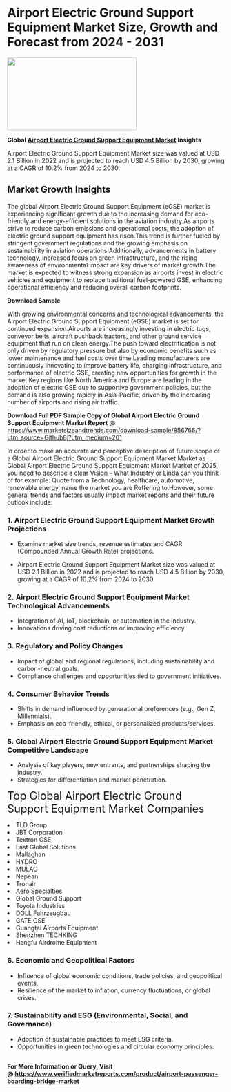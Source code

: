<H1>Airport Electric Ground Support Equipment Market Size, Growth and Forecast from 2024 - 2031</H1><img class="aligncenter size-medium wp-image-584254" src="https://thirdeyenews.in/wp-content/uploads/2024/09/Global-Market-Research-300x168.jpeg" alt="" width="300" height="168" /><p><strong>Global&nbsp;<a href="https://www.marketsizeandtrends.com/download-sample/856766/?utm_source=Github8j?utm_medium=201">Airport Electric Ground Support Equipment Market</a> Insights</strong></p><p>Airport Electric Ground Support Equipment Market size was valued at USD 2.1 Billion in 2022 and is projected to reach USD 4.5 Billion by 2030, growing at a CAGR of 10.2% from 2024 to 2030.</p><p><h2>Market Growth Insights</h2> <p>The global Airport Electric Ground Support Equipment (eGSE) market is experiencing significant growth due to the increasing demand for eco-friendly and energy-efficient solutions in the aviation industry.As airports strive to reduce carbon emissions and operational costs, the adoption of electric ground support equipment has risen.This trend is further fueled by stringent government regulations and the growing emphasis on sustainability in aviation operations.Additionally, advancements in battery technology, increased focus on green infrastructure, and the rising awareness of environmental impact are key drivers of market growth.The market is expected to witness strong expansion as airports invest in electric vehicles and equipment to replace traditional fuel-powered GSE, enhancing operational efficiency and reducing overall carbon footprints.</p> <p><strong>Download Sample</strong></p> <p>With growing environmental concerns and technological advancements, the Airport Electric Ground Support Equipment (eGSE) market is set for continued expansion.Airports are increasingly investing in electric tugs, conveyor belts, aircraft pushback tractors, and other ground service equipment that run on clean energy.The push toward electrification is not only driven by regulatory pressure but also by economic benefits such as lower maintenance and fuel costs over time.Leading manufacturers are continuously innovating to improve battery life, charging infrastructure, and performance of electric GSE, creating new opportunities for growth in the market.Key regions like North America and Europe are leading in the adoption of electric GSE due to supportive government policies, but the demand is also growing rapidly in Asia-Pacific, driven by the increasing number of airports and rising air traffic.<p><span class=""><strong>Download Full PDF Sample Copy of Global Airport Electric Ground Support Equipment Market Report</strong> @ <a href="https://www.marketsizeandtrends.com/download-sample/856766/?utm_source=Github8j?utm_medium=201" target="_blank">https://www.marketsizeandtrends.com/download-sample/856766/?utm_source=Github8j?utm_medium=201</a></span></p><p>In order to make an accurate and perceptive description of future scope of a Global&nbsp;Airport Electric Ground Support Equipment Market Market as Global&nbsp;Airport Electric Ground Support Equipment Market Market of 2025, you need to describe a clear Vision &ndash; What Industry or Linda can you think of for example: Quote from a Technology, healthcare, automotive, renewable energy, name the market you are Reffering to.However, some general trends and factors usually impact market reports and their future outlook include:</p><h3>1.&nbsp;<strong>Airport Electric Ground Support Equipment Market Growth Projections</strong></h3><ul><li>Examine market size trends, revenue estimates and CAGR (Compounded Annual Growth Rate) projections.</li><li><p>Airport Electric Ground Support Equipment Market size was valued at USD 2.1 Billion in 2022 and is projected to reach USD 4.5 Billion by 2030, growing at a CAGR of 10.2% from 2024 to 2030.</p></li></ul><h3>2.&nbsp;<strong>Airport Electric Ground Support Equipment Market Technological Advancements</strong></h3><ul><li>Integration of AI, IoT, blockchain, or automation in the industry.</li><li>Innovations driving cost reductions or improving efficiency.</li></ul><h3>3.&nbsp;<strong>Regulatory and Policy Changes</strong></h3><ul><li>Impact of global and regional regulations, including sustainability and carbon-neutral goals.</li><li>Compliance challenges and opportunities tied to government initiatives.</li></ul><h3>4.&nbsp;<strong>Consumer Behavior Trends</strong></h3><ul><li>Shifts in demand influenced by generational preferences (e.g., Gen Z, Millennials).</li><li>Emphasis on eco-friendly, ethical, or personalized products/services.</li></ul><h3>5.&nbsp;<strong>Global Airport Electric Ground Support Equipment Market Competitive Landscape</strong></h3><ul><li>Analysis of key players, new entrants, and partnerships shaping the industry.</li><li>Strategies for differentiation and market penetration.</li></ul><p data-pm-slice="1 1 []"><span style="color: inherit; font-family: inherit; font-size: 25px;">Top Global Airport Electric Ground Support Equipment Market Companies</span></p><div class="" data-test-id=""><p><li>TLD Group</li><li> JBT Corporation</li><li> Textron GSE</li><li> Fast Global Solutions</li><li> Mallaghan</li><li> HYDRO</li><li> MULAG</li><li> Nepean</li><li> Tronair</li><li> Aero Specialties</li><li> Global Ground Support</li><li> Toyota Industries</li><li> DOLL Fahrzeugbau</li><li> GATE GSE</li><li> Guangtai Airports Equipment</li><li> Shenzhen TECHKING</li><li> Hangfu Airdrome Equipment</li></p></div><h3>6.&nbsp;<strong>Economic and Geopolitical Factors</strong></h3><ul><li>Influence of global economic conditions, trade policies, and geopolitical events.</li><li>Resilience of the market to inflation, currency fluctuations, or global crises.</li></ul><h3>7.&nbsp;<strong>Sustainability and ESG (Environmental, Social, and Governance)</strong></h3><ul><li>Adoption of sustainable practices to meet ESG criteria.</li><li>Opportunities in green technologies and circular economy principles.</li></ul><h2><strong style="font-size: 14px;">For More Information or Query, Visit @&nbsp;</strong><a style="background-color: #ffffff; font-size: 14px;" href="https://www.marketsizeandtrends.com/report/airport-electric-ground-support-equipment-market/" target="_blank">https://www.verifiedmarketreports.com/product/airport-passenger-boarding-bridge-market</a></h2>